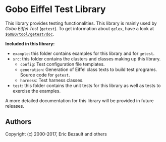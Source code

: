 ﻿# Gobo Eiffel Test Library

This library provides testing functionalities. This library is mainly
used by *Gobo Eiffel Test* (`getest`). To get information
about `gelex`, have a look at
[`$GOBO/tool/getest/doc`](https://www.gobosoft.com/eiffel/gobo/tool/getest/doc/index.html).

**Included in this library:**

* `example`: this folder contains examples for this library and for `getest`.
* `src`: this folder contains the clusters and classes making up this library.
  * `config`: Test configuration file templates.
  * `generation`: Generation of Eiffel class texts to build test programs.
    Source code for `getest`.
  * `harness`: Test harness classes.
* `test`: this folder contains the unit tests for this library as well as
  tests to exercise the examples.

A more detailed documentation for this library will be provided in
future releases.

## Authors

Copyright (c) 2000-2017, Eric Bezault and others
